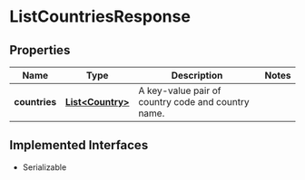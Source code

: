

# ListCountriesResponse


## Properties

| Name | Type | Description | Notes |
|------------ | ------------- | ------------- | -------------|
|**countries** | [**List&lt;Country&gt;**](Country.md) | A key-value pair of country code and country name. |  |


## Implemented Interfaces

* Serializable

